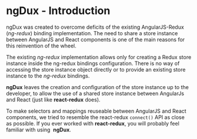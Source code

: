 # ngDux - Introduction

ngDux was created to overcome deficits of the existing AngularJS-Redux (_ng-redux_) binding implementation.
The need to share a store instance between AngularJS and React components is one of the main reasons for this reinvention of the wheel.

The existing _ng-redux_ implementation allows only for creating a Redux store instance inside the ng-redux bindings configuration. There is no way of accessing the store instance object directly or to provide an existing store instance to the _ng-redux_ bindings.

__ngDux__ leaves the creation and configuration of the store instance up to the developer, to allow the use of a shared store instance between AngularJs and React (just like __react-redux__ does).

To make selectors and mappings reuseable between AngularJS and React components, we tried to resemble the react-redux `connect()` API as close as possible. If you ever worked with __react-redux__, you will probably feel familiar with using  __ngDux__.





